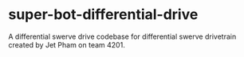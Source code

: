 # super-bot-differential-drive

A differential swerve drive codebase for differential swerve drivetrain created by Jet Pham on team 4201.

